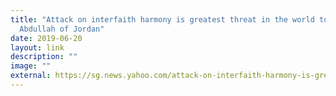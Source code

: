 ```yaml
---
title: "Attack on interfaith harmony is greatest threat in the world today: King
  Abdullah of Jordan"
date: 2019-06-20
layout: link
description: ""
image: ""
external: https://sg.news.yahoo.com/attack-on-interfaith-harmony-is-greatest-threat-in-the-world-today-king-abdullah-of-jordan-035902054.html
---
```

